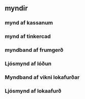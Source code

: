 ## myndir
### mynd af kassanum
### mynd af tinkercad
### myndband af frumgerð
### Ljósmynd af lóðun
### Myndband af vikni lokafurðar
### Ljósmynd af lokaafurð
